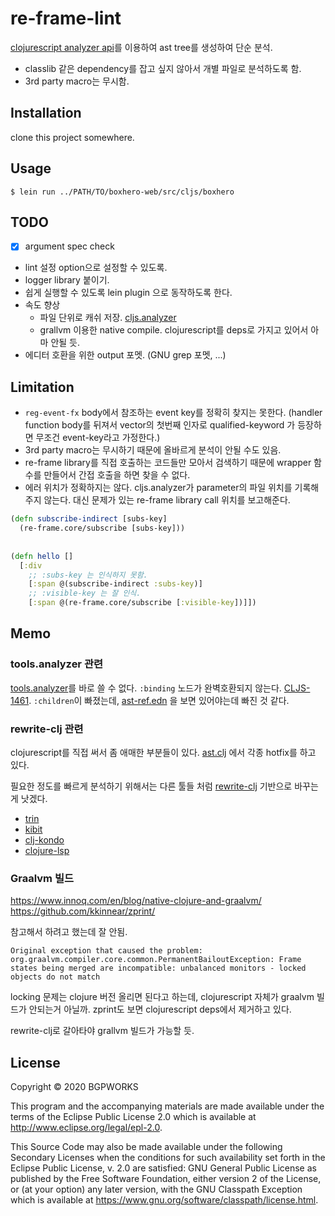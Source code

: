 # re-frame-lint

[clojurescript analyzer api](https://cljs.github.io/api/compiler/cljs.analyzer.api/)를 이용하여 ast tree를 생성하여 단순 분석. 

- classlib 같은 dependency를 잡고 싶지 않아서 개별 파일로 분석하도록 함.
- 3rd party macro는 무시함.

## Installation

clone this project somewhere.

## Usage

    $ lein run ../PATH/TO/boxhero-web/src/cljs/boxhero

## TODO

- [x] argument spec check
- lint 설정 option으로 설정할 수 있도록.
- logger library 붙이기.
- 쉽게 실행할 수 있도록 lein plugin 으로 동작하도록 한다.
- 속도 향상
  - 파일 단위로 캐쉬 저장. [cljs.analyzer](https://github.com/clojure/clojurescript/blob/946348da8eb705da23f465be29246d4f8b73d45f/src/main/clojure/cljs/analyzer.cljc#L4636)
  - grallvm 이용한 native compile. clojurescript를 deps로 가지고 있어서 아마 안될 듯.
- 에디터 호환을 위한 output 포멧. (GNU grep 포멧, ...)

## Limitation

- `reg-event-fx` body에서 참조하는 event key를 정확히 찾지는 못한다. (handler function body를 뒤져서 vector의 첫번째 인자로 qualified-keyword 가 등장하면 무조건 event-key라고 가정한다.)
- 3rd party macro는 무시하기 때문에 올바르게 분석이 안될 수도 있음.
- re-frame library를 직접 호출하는 코드들만 모아서 검색하기 때문에 wrapper 함수를 만들어서 간접 호출을 하면 찾을 수 없다.
- 에러 위치가 정확하지는 않다. cljs.analyzer가 parameter의 파일 위치를 기록해주지 않는다. 대신 문제가 있는 re-frame library call 위치를 보고해준다.


```cljs
(defn subscribe-indirect [subs-key]
  (re-frame.core/subscribe [subs-key]))
  
  
(defn hello []
  [:div
    ;; :subs-key 는 인식하지 못함.
    [:span @(subscribe-indirect :subs-key)]
    ;; :visible-key 는 잘 인식.
    [:span @(re-frame.core/subscribe [:visible-key])]])
```

## Memo

### tools.analyzer 관련

[tools.analyzer](https://github.com/clojure/tools.analyzer)를 바로 쓸 수 없다.
`:binding` 노드가 완벽호환되지 않는다. [CLJS-1461](https://clojure.atlassian.net/browse/CLJS-1461).
`:children`이 빠졌는데, [ast-ref.edn](https://github.com/clojure/clojurescript/blob/master/ast-ref/ast-ref.edn) 을 보면 있어야는데 빠진 것 같다.


### rewrite-clj 관련

clojurescript를 직접 써서 좀 애매한 부분들이 있다. [ast.clj](src/re_frame_lint/ast.clj) 에서 각종 hotfix를 하고 있다.

필요한 정도를 빠르게 분석하기 위해서는 다른 툴들 처럼 [rewrite-clj](https://github.com/xsc/rewrite-clj) 기반으로 바꾸는게 낫겠다.

- [trin](https://github.com/benedekfazekas/trin/tree/master/trin)
- [kibit](https://github.com/jonase/kibit)
- [clj-kondo](https://github.com/borkdude/clj-kondo)
- [clojure-lsp](https://github.com/snoe/clojure-lsp)


### Graalvm 빌드

https://www.innoq.com/en/blog/native-clojure-and-graalvm/
https://github.com/kkinnear/zprint/

참고해서 하려고 했는데 잘 안됨.

```
Original exception that caused the problem: org.graalvm.compiler.core.common.PermanentBailoutException: Frame states being merged are incompatible: unbalanced monitors - locked objects do not match
```

locking 문제는 clojure 버전 올리면 된다고 하는데, clojurescript 자체가 graalvm 빌드가 안되는거 아닐까.
zprint도 보면 clojurescript deps에서 제거하고 있다.

rewrite-clj로 갈아타야 grallvm 빌드가 가능할 듯.

## License

Copyright © 2020 BGPWORKS

This program and the accompanying materials are made available under the
terms of the Eclipse Public License 2.0 which is available at
http://www.eclipse.org/legal/epl-2.0.

This Source Code may also be made available under the following Secondary
Licenses when the conditions for such availability set forth in the Eclipse
Public License, v. 2.0 are satisfied: GNU General Public License as published by
the Free Software Foundation, either version 2 of the License, or (at your
option) any later version, with the GNU Classpath Exception which is available
at https://www.gnu.org/software/classpath/license.html.
